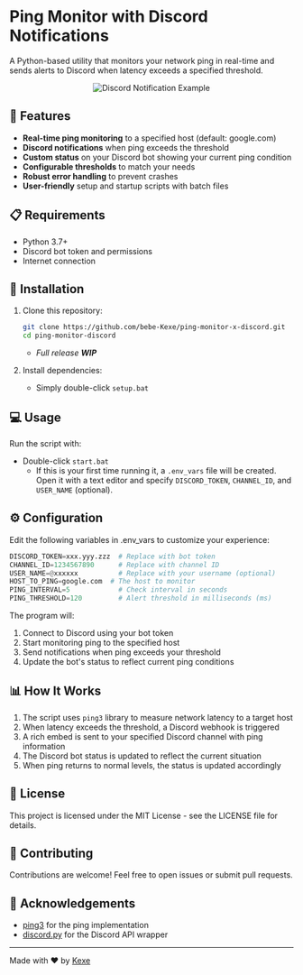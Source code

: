 # Ping Monitor with Discord Notifications

A Python-based utility that monitors your network ping in real-time and sends alerts to Discord when latency exceeds a specified threshold.

<p align="center">
  <img src="https://media.discordapp.net/attachments/1019689698584690710/1344670229413892107/5f30XFiOJ5aa2uxWJtW1394hrwmwDT5JdPCbIEtaoid7NLOWZhv9wkWCCoAQMxrarmlceEtyhuGaRlDxtUmlsrC9wU8SfJ1V46Qmr6pnBHHZd6daThgEOUKT2luW1a864sir8am5sLhTuQ6hHyFEHgVEs6Hc2FoPD9gQdSaIN6TJb7ldTHxGCVM5rUNFD5.png?ex=67c1c13d&is=67c06fbd&hm=08a9a3b5bc9962838d28694033d5fb0153fb29b4270c43c826ce3584539fc3b5&=" alt="Discord Notification Example">
</p>

## 🌟 Features

- **Real-time ping monitoring** to a specified host (default: google.com)
- **Discord notifications** when ping exceeds the threshold
- **Custom status** on your Discord bot showing your current ping condition
- **Configurable thresholds** to match your needs
- **Robust error handling** to prevent crashes
- **User-friendly** setup and startup scripts with batch files

## 📋 Requirements

- Python 3.7+
- Discord bot token and permissions
- Internet connection 

## 🚀 Installation

1. Clone this repository:
   ```bash
   git clone https://github.com/bebe-Kexe/ping-monitor-x-discord.git
   cd ping-monitor-discord
   ```
   - _Full release **WIP**_

2. Install dependencies:
   - Simply double-click ``setup.bat``





## 💻 Usage

Run the script with:

- Double-click ``start.bat``
   - If this is your first time running it, a ``.env_vars`` file will be created. Open it with a text editor and specify ``DISCORD_TOKEN``, ``CHANNEL_ID``, and ``USER_NAME`` (optional).
 

## ⚙️ Configuration

Edit the following variables in .env_vars to customize your experience:

```python
DISCORD_TOKEN=xxx.yyy.zzz  # Replace with bot token
CHANNEL_ID=1234567890      # Replace with channel ID
USER_NAME=@xxxxxx          # Replace with your username (optional)
HOST_TO_PING=google.com  # The host to monitor
PING_INTERVAL=5            # Check interval in seconds
PING_THRESHOLD=120         # Alert threshold in milliseconds (ms)
```

The program will:
1. Connect to Discord using your bot token
2. Start monitoring ping to the specified host
3. Send notifications when ping exceeds your threshold
4. Update the bot's status to reflect current ping conditions 

## 📊 How It Works

1. The script uses `ping3` library to measure network latency to a target host
2. When latency exceeds the threshold, a Discord webhook is triggered
3. A rich embed is sent to your specified Discord channel with ping information
4. The Discord bot status is updated to reflect the current situation
5. When ping returns to normal levels, the status is updated accordingly


## 📜 License

This project is licensed under the MIT License - see the LICENSE file for details.

## 🤝 Contributing

Contributions are welcome! Feel free to open issues or submit pull requests.

## 🙏 Acknowledgements

- [ping3](https://github.com/kyan001/ping3) for the ping implementation
- [discord.py](https://github.com/Rapptz/discord.py) for the Discord API wrapper

---

Made with ❤️ by [Kexe](https://github.com/bebe-Kexe)
